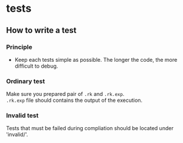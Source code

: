 tests
====

How to write a test
----
### Principle

* Keep each tests simple as possible. The longer the code, the more difficult to debug.

### Ordinary test

Make sure you prepared pair of `.rk` and `.rk.exp`.<br>
`.rk.exp` file should contains the output of the execution.

### Invalid test

Tests that must be failed during compliation should be located under 'invalid/'.
